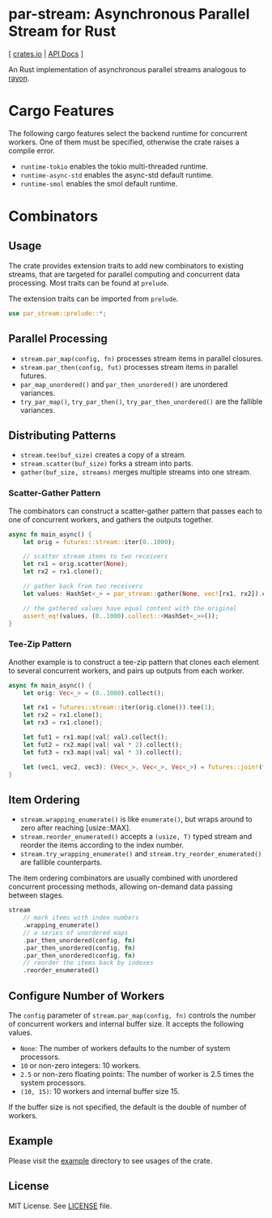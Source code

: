 # par-stream: Asynchronous Parallel Stream for Rust

\[ [crates.io](https://crates.io/crates/par-stream) | [API Docs](https://docs.rs/par-stream/) \]

An Rust implementation of asynchronous parallel streams analogous to [rayon](https://github.com/rayon-rs/rayon).

# Cargo Features

The following cargo features select the backend runtime for concurrent workers.
One of them must be specified, otherwise the crate raises a compile error.

- `runtime-tokio` enables the tokio multi-threaded runtime.
- `runtime-async-std` enables the async-std default runtime.
- `runtime-smol` enables the smol default runtime.

# Combinators

## Usage

The crate provides extension traits to add new combinators to existing streams,
that are targeted for parallel computing and concurrent data processing. Most traits can be found at `prelude`.

The extension traits can be imported from `prelude`.

```rust
use par_stream::prelude::*;
```

## Parallel Processing

- `stream.par_map(config, fn)` processes stream items in parallel closures.
- `stream.par_then(config, fut)` processes stream items in parallel futures.
- `par_map_unordered()` and `par_then_unordered()`
  are unordered variances.
- `try_par_map()`, `try_par_then()`,
  `try_par_then_unordered()` are the fallible variances.

## Distributing Patterns

- `stream.tee(buf_size)` creates a copy of a stream.
- `stream.scatter(buf_size)` forks a stream into parts.
- `gather(buf_size, streams)` merges multiple streams into one stream.

### Scatter-Gather Pattern

The combinators can construct a scatter-gather pattern that passes each to one of concurrent workers,
and gathers the outputs together.

```rust
async fn main_async() {
    let orig = futures::stream::iter(0..1000);

    // scatter stream items to two receivers
    let rx1 = orig.scatter(None);
    let rx2 = rx1.clone();

    // gather back from two receivers
    let values: HashSet<_> = par_stream::gather(None, vec![rx1, rx2]).collect().await;

    // the gathered values have equal content with the original
    assert_eq!(values, (0..1000).collect::<HashSet<_>>());
}
```

### Tee-Zip Pattern

Another example is to construct a tee-zip pattern that clones each element to
several concurrent workers, and pairs up outputs from each worker.

```rust
async fn main_async() {
    let orig: Vec<_> = (0..1000).collect();

    let rx1 = futures::stream::iter(orig.clone()).tee(1);
    let rx2 = rx1.clone();
    let rx3 = rx1.clone();

    let fut1 = rx1.map(|val| val).collect();
    let fut2 = rx2.map(|val| val * 2).collect();
    let fut3 = rx3.map(|val| val * 3).collect();

    let (vec1, vec2, vec3): (Vec<_>, Vec<_>, Vec<_>) = futures::join!(fut1, fut2, fut3);
}
```

## Item Ordering

- `stream.wrapping_enumerate()` is like `enumerate()`,
  but wraps around to zero after reaching [usize::MAX].
- `stream.reorder_enumerated()` accepts a `(usize, T)` typed stream and
  reorder the items according to the index number.
- `stream.try_wrapping_enumerate()` and
  `stream.try_reorder_enumerated()` are fallible counterparts.

The item ordering combinators are usually combined with unordered concurrent processing methods,
allowing on-demand data passing between stages.

```rust
stream
    // mark items with index numbers
    .wrapping_enumerate()
    // a series of unordered maps
    .par_then_unordered(config, fn)
    .par_then_unordered(config, fn)
    .par_then_unordered(config, fn)
    // reorder the items back by indexes
    .reorder_enumerated()
```

## Configure Number of Workers

The `config` parameter of `stream.par_map(config, fn)` controls
the number of concurrent workers and internal buffer size. It accepts the following values.

- `None`: The number of workers defaults to the number of system processors.
- `10` or non-zero integers: 10 workers.
- `2.5` or non-zero floating points: The number of worker is 2.5 times the system processors.
- `(10, 15)`: 10 workers and internal buffer size 15.

If the buffer size is not specified, the default is the double of number of workers.

## Example

Please visit the [example](example) directory to see usages of the crate.

## License

MIT License. See [LICENSE](LICENSE.txt) file.
